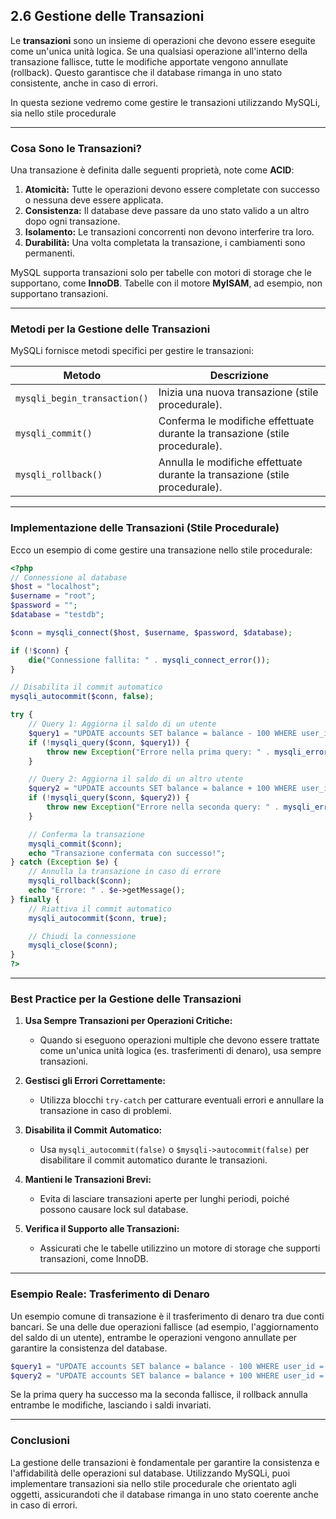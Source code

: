 ## **2.6 Gestione delle Transazioni**

Le **transazioni** sono un insieme di operazioni che devono essere eseguite come un'unica unità logica. Se una qualsiasi operazione all'interno della transazione fallisce, tutte le modifiche apportate vengono annullate (rollback). Questo garantisce che il database rimanga in uno stato consistente, anche in caso di errori.

In questa sezione vedremo come gestire le transazioni utilizzando MySQLi, sia nello stile procedurale

---

### **Cosa Sono le Transazioni?**

Una transazione è definita dalle seguenti proprietà, note come **ACID**:

1. **Atomicità:** Tutte le operazioni devono essere completate con successo o nessuna deve essere applicata.
2. **Consistenza:** Il database deve passare da uno stato valido a un altro dopo ogni transazione.
3. **Isolamento:** Le transazioni concorrenti non devono interferire tra loro.
4. **Durabilità:** Una volta completata la transazione, i cambiamenti sono permanenti.

MySQL supporta transazioni solo per tabelle con motori di storage che le supportano, come **InnoDB**. Tabelle con il motore **MyISAM**, ad esempio, non supportano transazioni.

---

### **Metodi per la Gestione delle Transazioni**

MySQLi fornisce metodi specifici per gestire le transazioni:

| **Metodo**                  | **Descrizione**                                                                 |
|-----------------------------|-------------------------------------------------------------------------------|
| `mysqli_begin_transaction()`| Inizia una nuova transazione (stile procedurale).                             |
| `mysqli_commit()`           | Conferma le modifiche effettuate durante la transazione (stile procedurale).  |
| `mysqli_rollback()`         | Annulla le modifiche effettuate durante la transazione (stile procedurale).   |

---

### **Implementazione delle Transazioni (Stile Procedurale)**

Ecco un esempio di come gestire una transazione nello stile procedurale:

```php
<?php
// Connessione al database
$host = "localhost";
$username = "root";
$password = "";
$database = "testdb";

$conn = mysqli_connect($host, $username, $password, $database);

if (!$conn) {
    die("Connessione fallita: " . mysqli_connect_error());
}

// Disabilita il commit automatico
mysqli_autocommit($conn, false);

try {
    // Query 1: Aggiorna il saldo di un utente
    $query1 = "UPDATE accounts SET balance = balance - 100 WHERE user_id = 1";
    if (!mysqli_query($conn, $query1)) {
        throw new Exception("Errore nella prima query: " . mysqli_error($conn));
    }

    // Query 2: Aggiorna il saldo di un altro utente
    $query2 = "UPDATE accounts SET balance = balance + 100 WHERE user_id = 2";
    if (!mysqli_query($conn, $query2)) {
        throw new Exception("Errore nella seconda query: " . mysqli_error($conn));
    }

    // Conferma la transazione
    mysqli_commit($conn);
    echo "Transazione confermata con successo!";
} catch (Exception $e) {
    // Annulla la transazione in caso di errore
    mysqli_rollback($conn);
    echo "Errore: " . $e->getMessage();
} finally {
    // Riattiva il commit automatico
    mysqli_autocommit($conn, true);

    // Chiudi la connessione
    mysqli_close($conn);
}
?>
```

---

### **Best Practice per la Gestione delle Transazioni**

1. **Usa Sempre Transazioni per Operazioni Critiche:**
   - Quando si eseguono operazioni multiple che devono essere trattate come un'unica unità logica (es. trasferimenti di denaro), usa sempre transazioni.

2. **Gestisci gli Errori Correttamente:**
   - Utilizza blocchi `try-catch` per catturare eventuali errori e annullare la transazione in caso di problemi.

3. **Disabilita il Commit Automatico:**
   - Usa `mysqli_autocommit(false)` o `$mysqli->autocommit(false)` per disabilitare il commit automatico durante le transazioni.

4. **Mantieni le Transazioni Brevi:**
   - Evita di lasciare transazioni aperte per lunghi periodi, poiché possono causare lock sul database.

5. **Verifica il Supporto alle Transazioni:**
   - Assicurati che le tabelle utilizzino un motore di storage che supporti transazioni, come InnoDB.

---

### **Esempio Reale: Trasferimento di Denaro**

Un esempio comune di transazione è il trasferimento di denaro tra due conti bancari. Se una delle due operazioni fallisce (ad esempio, l'aggiornamento del saldo di un utente), entrambe le operazioni vengono annullate per garantire la consistenza del database.

```php
$query1 = "UPDATE accounts SET balance = balance - 100 WHERE user_id = 1";
$query2 = "UPDATE accounts SET balance = balance + 100 WHERE user_id = 2";
```

Se la prima query ha successo ma la seconda fallisce, il rollback annulla entrambe le modifiche, lasciando i saldi invariati.

---

### **Conclusioni**

La gestione delle transazioni è fondamentale per garantire la consistenza e l'affidabilità delle operazioni sul database. Utilizzando MySQLi, puoi implementare transazioni sia nello stile procedurale che orientato agli oggetti, assicurandoti che il database rimanga in uno stato coerente anche in caso di errori.
